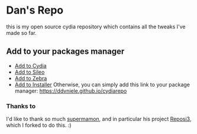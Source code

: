 # Dan's Repo
this is my open source cydia repository which contains all the tweaks I've made so far.

## Add to your packages manager
- [Add to Cydia](cydia://url/https://cydia.saurik.com/api/share#?source=https://ddvniele.github.io/cydiarepo)
- [Add to Sileo](sileo://source/https://ddvniele.github.io/cydiarepo)
- [Add to Zebra](zbra://sources/add/https://ddvniele.github.io/cydiarepo)
- [Add to Installer](installer://add/repo=https://ddvniele.github.io/cydiarepo)
Otherwise, you can simply add this link to your package manager: https://ddvniele.github.io/cydiarepo

### Thanks to
I'd like to thank so much [supermamon](https://github.com/supermamon/), and in particular his project [Reposi3](https://github.com/supermamon/Reposi3), which I forked to do this. :)
